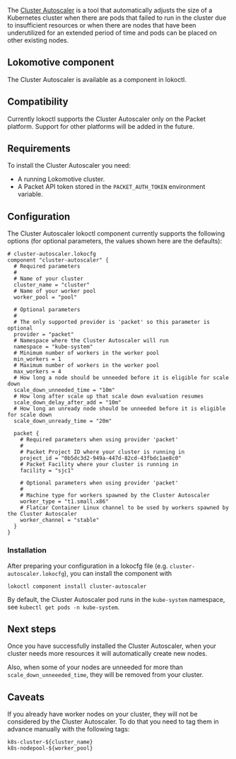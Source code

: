 The [Cluster Autoscaler](https://github.com/kubernetes/autoscaler/tree/master/cluster-autoscaler)
is a tool that automatically adjusts the size of a Kubernetes cluster when
there are pods that failed to run in the cluster due to insufficient resources
or when there are nodes that have been underutilized for an extended period of
time and pods can be placed on other existing nodes.

## Lokomotive component

The Cluster Autoscaler is available as a component in lokoctl.

## Compatibility

Currently lokoctl supports the Cluster Autoscaler only on the Packet platform.
Support for other platforms will be added in the future.

## Requirements

To install the Cluster Autoscaler you need:

* A running Lokomotive cluster.
* A Packet API token stored in the `PACKET_AUTH_TOKEN` environment variable.

## Configuration

The Cluster Autoscaler lokoctl component currently supports the following
options (for optional parameters, the values shown here are the defaults):

```
# cluster-autoscaler.lokocfg
component "cluster-autoscaler" {
  # Required parameters
  #
  # Name of your cluster
  cluster_name = "cluster"
  # Name of your worker pool
  worker_pool = "pool"

  # Optional parameters
  #
  # The only supported provider is 'packet' so this parameter is optional
  provider = "packet"
  # Namespace where the Cluster Autoscaler will run
  namespace = "kube-system"
  # Minimum number of workers in the worker pool
  min_workers = 1
  # Maximum number of workers in the worker pool
  max_workers = 4
  # How long a node should be unneeded before it is eligible for scale down
  scale_down_unneeded_time = "10m"
  # How long after scale up that scale down evaluation resumes
  scale_down_delay_after_add = "10m"
  # How long an unready node should be unneeded before it is eligible for scale down
  scale_down_unready_time = "20m"

  packet {
    # Required parameters when using provider 'packet'
    #
    # Packet Project ID where your cluster is running in
    project_id = "0b5dc3d2-949a-447d-82cd-43fbdc1ae8c0"
    # Packet Facility where your cluster is running in
    facility = "sjc1"

    # Optional parameters when using provider 'packet'
    #
    # Machine type for workers spawned by the Cluster Autoscaler
    worker_type = "t1.small.x86"
    # Flatcar Container Linux channel to be used by workers spawned by the Cluster Autoscaler
    worker_channel = "stable"
  }
}
```

### Installation

After preparing your configuration in a lokocfg file (e.g.
`cluster-autoscaler.lokocfg`), you can install the component with

```
lokoctl component install cluster-autoscaler
```

By default, the Cluster Autoscaler pod runs in the `kube-system` namespace, see
`kubectl get pods -n kube-system`.

## Next steps

Once you have successfully installed the Cluster Autoscaler, when your cluster
needs more resources it will automatically create new nodes.

Also, when some of your nodes are unneeded for more than
`scale_down_unneeeded_time`, they will be removed from your cluster.

## Caveats

If you already have worker nodes on your cluster, they will not be considered
by the Cluster Autoscaler. To do that you need to tag them in advance manually
with the following tags:

```
k8s-cluster-${cluster_name}
k8s-nodepool-${worker_pool}
```
